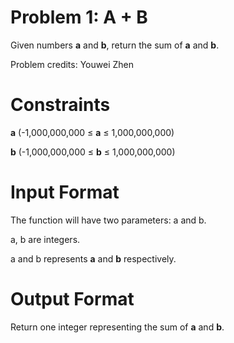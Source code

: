 # Problem 1: A + B

Given numbers **a** and **b**, return the sum of **a** and **b**.

Problem credits: Youwei Zhen

# Constraints
**a** (-1,000,000,000 $\leq$ **a** $\leq$ 1,000,000,000)

**b** (-1,000,000,000 $\leq$ **b** $\leq$ 1,000,000,000)

# Input Format
The function will have two parameters: a and b.

a, b are integers.

a and b represents **a** and **b** respectively.

# Output Format
Return one integer representing the sum of **a** and **b**.